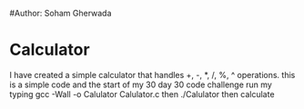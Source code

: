 #Author: Soham Gherwada
# Calculator
I have created a simple calculator that handles +, -, *, /, %, ^ operations.
this is a simple code and the start of my 30 day 30 code challenge
run my typing 
gcc -Wall -o Calulator Calulator.c
then 
./Calulator
then calculate

